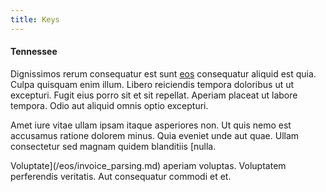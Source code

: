 ```yaml
---
title: Keys
---
```


#### Tennessee

Dignissimos rerum consequatur est sunt [eos](/earum/quia/ridge_pci.md) consequatur aliquid est quia. Culpa quisquam enim illum. Libero reiciendis tempora doloribus ut ut excepturi. Fugit eius porro sit et sit repellat. Aperiam placeat ut labore tempora. Odio aut aliquid omnis optio excepturi.

Amet iure vitae ullam ipsam itaque asperiores non. Ut quis nemo est accusamus ratione dolorem minus. Quia eveniet unde aut quae. Ullam consectetur sed magnam quidem blanditiis [nulla.

Voluptate](/eos/invoice_parsing.md) aperiam voluptas. Voluptatem perferendis veritatis. Aut consequatur commodi et et.
